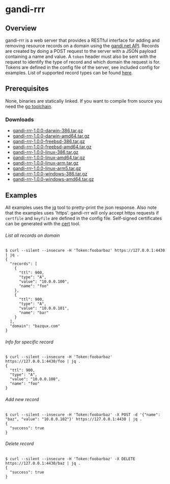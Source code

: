 gandi-rrr
=========


## Overview
gandi-rrr is a web server that provides a RESTful interface for adding and removing resource records
on a domain using the [gandi.net API](http://doc.rpc.gandi.net/). Records are created by doing a
POST request to the server with a JSON payload containing a name and value. A `token` header
must also be sent with the request to identify the type of record and which domain the request is for.
Tokens are defined in the config file of the server, see included config for examples. List of supported
record types can be found [here](http://doc.rpc.gandi.net/domain/reference.html#RecordType).

## Prerequisites
None, binaries are statically linked.
If you want to compile from source you need the [go toolchain](http://golang.org/doc/install).

### Downloads
- [gandi-rrr-1.0.0-darwin-386.tar.gz](https://drive.google.com/uc?id=0B3X9GlR6EmbneXJ3OTBxSlZ3OE0)
- [gandi-rrr-1.0.0-darwin-amd64.tar.gz](https://drive.google.com/uc?id=0B3X9GlR6EmbnOTA5Z0RmRFBoVUU)
- [gandi-rrr-1.0.0-freebsd-386.tar.gz](https://drive.google.com/uc?id=0B3X9GlR6EmbnbmstNDlKRGFrVDA)
- [gandi-rrr-1.0.0-freebsd-amd64.tar.gz](https://drive.google.com/uc?id=0B3X9GlR6EmbnSTlVQnNtZnphNTQ)
- [gandi-rrr-1.0.0-linux-386.tar.gz](https://drive.google.com/uc?id=0B3X9GlR6EmbnVXItSTRfSXFWbjQ)
- [gandi-rrr-1.0.0-linux-amd64.tar.gz](https://drive.google.com/uc?id=0B3X9GlR6EmbnaWtWVm9QbFF3bUE)
- [gandi-rrr-1.0.0-linux-arm.tar.gz](https://drive.google.com/uc?id=0B3X9GlR6EmbnbVc4R016b0syUEU)
- [gandi-rrr-1.0.0-linux-arm5.tar.gz](https://drive.google.com/uc?id=0B3X9GlR6EmbneFNteXZpVkRHVGs)
- [gandi-rrr-1.0.0-windows-386.tar.gz](https://drive.google.com/uc?id=0B3X9GlR6EmbnRmpIcldEUm9BeDA)
- [gandi-rrr-1.0.0-windows-amd64.tar.gz](https://drive.google.com/uc?id=0B3X9GlR6EmbnRTZQdlJCbDN1VWM)

## Examples
All examples uses the [jq](http://stedolan.github.com/jq/) tool to pretty-print
the json response. Also note that the examples uses 'https'. gandi-rrr will only
accept https requests if `certfile` and `keyfile` are defined in the config file.
Self-signed certificates can be generated with the [cert](https://github.com/prasmussen/cert) tool.

###### List all records on domain
    $ curl --silent --insecure -H 'Token:foobarbaz' https://127.0.0.1:4430 | jq .
    {
      "records": [
        {
          "ttl": 900,
          "type": "A",
          "value": "10.0.0.100",
          "name": "foo"
        },
        {
          "ttl": 900,
          "type": "A",
          "value": "10.0.0.101",
          "name": "bar"
        }
      ],
      "domain": "bazqux.com"
    }

###### Info for specific record
    $ curl --silent --insecure -H 'Token:foobarbaz' https://127.0.0.1:4430/foo | jq .
    {
      "ttl": 900,
      "type": "A",
      "value": "10.0.0.100",
      "name": "foo"
    }

###### Add new record
    $ curl --silent --insecure -H 'Token:foobarbaz' -X POST -d '{"name": "baz", "value": "10.0.0.102"}' https://127.0.0.1:4430 | jq .
    {
      "success": true
    }

###### Delete record
    $ curl --silent --insecure -H 'Token:foobarbaz' -X DELETE https://127.0.0.1:4430/baz | jq .
    {
      "success": true
    }
